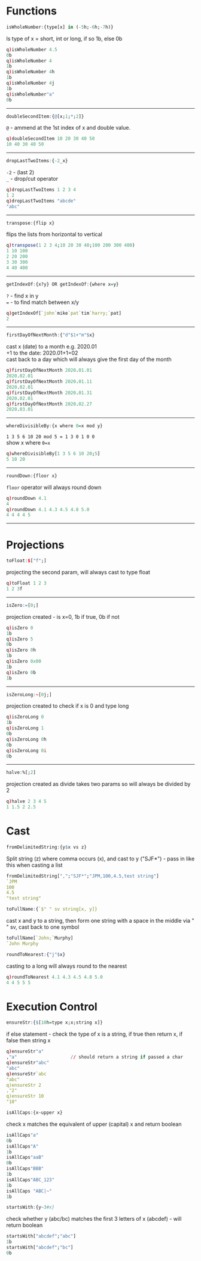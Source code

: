 # Functions

```q
isWholeNumber:{type[x] in (-5h;-6h;-7h)}
```
Is type of x = short, int or long, if so 1b, else 0b
```q
q)isWholeNumber 4.5
0b
q)isWholeNumber 4
1b
q)isWholeNumber 4h
1b
q)isWholeNumber 4j
1b
q)isWholeNumber"a"
0b
```
---
```q
doubleSecondItem:{@[x;1;*;2]} 
```
`@` - ammend at the 1st index of x and double value.

```q
q)doubleSecondItem 10 20 30 40 50
10 40 30 40 50
```
---
```q
dropLastTwoItems:{-2_x}
```
`-2` - (last 2)    
`_` - drop/cut operator
```q
q)dropLastTwoItems 1 2 3 4
1 2
q)dropLastTwoItems "abcde"
"abc"
```
---
```q
transpose:{flip x}
```
flips the lists from horizontal to vertical
```q
q)transpose(1 2 3 4;10 20 30 40;100 200 300 400)
1 10 100
2 20 200
3 30 300
4 40 400
```
---
```q
getIndexOf:{x?y} OR getIndexOf:{where x=y}
```
`?` - find x in y  
`=` - to find match between x/y
 ```q
q)getIndexOf[`john`mike`pat`tim`harry;`pat]
2
```
---
```q
firstDayOfNextMonth:{"d"$1+"m"$x}
```
cast x (date) to a month e.g. 2020.01  
+1 to the date: 2020.01+1=02  
cast back to a day which will always give the first day of the month
```q
q)firstDayOfNextMonth 2020.01.01
2020.02.01
q)firstDayOfNextMonth 2020.01.11
2020.02.01
q)firstDayOfNextMonth 2020.01.31
2020.02.01
q)firstDayOfNextMonth 2020.02.27
2020.03.01
```
---
```q
whereDivisibleBy:{x where 0=x mod y}
```
`1 3 5 6 10 20 mod 5 = 1 3 0 1 0 0 `  
show x where `0=x`
```q
q)whereDivisibleBy[1 3 5 6 10 20;5]
5 10 20
```
---
```q
roundDown:{floor x}
```
`floor` operator will always round down
```q
q)roundDown 4.1
4
q)roundDown 4.1 4.3 4.5 4.8 5.0
4 4 4 4 5
```
---



# Projections

```q
toFloat:$["f";]
```
projecting the second param, will always cast to type float
```q
q)toFloat 1 2 3
1 2 3f
```
---
```q
isZero:=[0;]
```
projection created - is x=0, 1b if true, 0b if not
```q
q)isZero 0
1b
q)isZero 5
0b
q)isZero 0h
1b
q)isZero 0x00
1b
q)isZero 0b
1b
```
---
```q
isZeroLong:~[0j;]
```
projection created to check if x is 0 and type long
```q
q)isZeroLong 0
1b
q)isZeroLong 1
0b
q)isZeroLong 0h
0b
q)isZeroLong 0i
0b
```
---
```q
halve:%[;2]
```
projection created as divide takes two params so will always be divided by 2
```q
q)halve 2 3 4 5
1 1.5 2 2.5
```

# Cast
```q
fromDelimitedString:{y$x vs z}    
```
Split string (z) where comma occurs (x), and cast to y ("SJF*") - pass in like this when casting a list
```q
fromDelimitedString[",";"SJF*";"JPM,100,4.5,test string"]
`JPM
100
4.5
"test string"
```
```q
toFullName:{`$" " sv string[x, y]} 
```
cast x and y to a string, then form one string with a space in the middle via " " sv, cast back to one symbol 
```q
toFullName[`John;`Murphy]
`John Murphy
```
```q
roundToNearest:{"j"$x}  
```
casting to a long will always round to the nearest
```q
q)roundToNearest 4.1 4.3 4.5 4.8 5.0
4 4 5 5 5
```


# Execution Control

```q
ensureStr:{$[10h=type x;x;string x]}           
```
if else statement - check the type of x is a string, if true then return x, if false then string x
```q
q)ensureStr"a"
,"a"                    // should return a string if passed a char
q)ensureStr"abc"
"abc"
q)ensureStr`abc
"abc"
q)ensureStr 2
,"2"
q)ensureStr 10
"10"
```
```q
isAllCaps:{x~upper x}
```
check x matches the equivalent of upper (capital) x and return boolean
```q
isAllCaps"a"
0b
isAllCaps"A"
1b
isAllCaps"aaB"
0b
isAllCaps"BBB"
1b
isAllCaps"ABC_123"
1b
isAllCaps "ABC|~"
1b
```
```q
startsWith:{y~3#x}               
```
check whether y (abc/bc) matches the first 3 letters of x (abcdef) - will return boolean
```q
startsWith["abcdef";"abc"]
1b
startsWith["abcdef";"bc"]
0b
```
